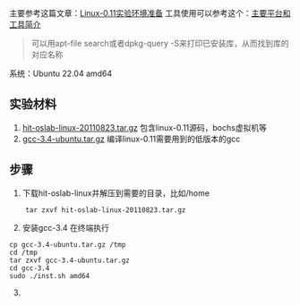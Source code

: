 主要参考这篇文章：[Linux-0.11实验环境准备](https://github.com/Wangzhike/HIT-Linux-0.11/blob/master/0-prepEnv/%E5%87%86%E5%A4%87%E5%AE%89%E8%A3%85%E7%8E%AF%E5%A2%83.md)
工具使用可以参考这个：[主要平台和工具简介](https://hoverwinter.gitbooks.io/hit-oslab-manual/content/environment.html)
> 可以用apt-file search或者dpkg-query -S来打印已安装库，从而找到库的对应名称

系统：Ubuntu 22.04 amd64
## 实验材料

1. [hit-oslab-linux-20110823.tar.gz](https://github.com/hoverwinter/HIT-OSLab/tree/master/Resources) 包含linux-0.11源码，bochs虚拟机等
2. [gcc-3.4-ubuntu.tar.gz](https://github.com/hoverwinter/HIT-OSLab/tree/master/Resources) 编译linux-0.11需要用到的低版本的gcc

## 步骤

1. 下载hit-oslab-linux并解压到需要的目录，比如/home
```
	tar zxvf hit-oslab-linux-20110823.tar.gz
```
2. 安装gcc-3.4 在终端执行
```
cp gcc-3.4-ubuntu.tar.gz /tmp
cd /tmp		
tar zxvf gcc-3.4-ubuntu.tar.gz		
cd gcc-3.4		
sudo ./inst.sh amd64		
```
3. 

